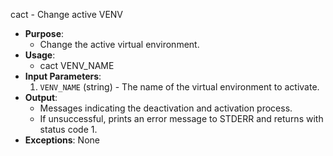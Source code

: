 cact - Change active VENV
- **Purpose**:
   - Change the active virtual environment.
- **Usage**: 
   -  cact VENV_NAME
- **Input Parameters**: 
   1. `VENV_NAME` (string) - The name of the virtual environment to activate.
- **Output**: 
   - Messages indicating the deactivation and activation process.
   - If unsuccessful, prints an error message to STDERR and returns with status code 1.
- **Exceptions**: None

